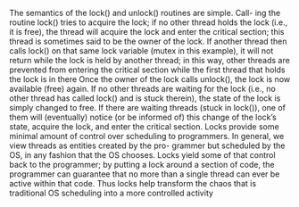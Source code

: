 The semantics of the lock() and unlock() routines are simple. Call-
ing the routine lock() tries to acquire the lock; 
if no other thread holds the lock (i.e., it is free), the thread will acquire the lock and enter the critical section;  this thread is sometimes said to be the owner of the lock. 
If another thread then calls lock() on that same lock variable (mutex in
this example), it will not return while the lock is held by another thread;
in this way, other threads are prevented from entering the critical section
while the first thread that holds the lock is in there
Once the owner of the lock calls unlock(), the lock is now available
(free) again. If no other threads are waiting for the lock (i.e., no other
thread has called lock() and is stuck therein), the state of the lock is
simply changed to free. If there are waiting threads (stuck in lock()),
one of them will (eventually) notice (or be informed of) this change of the
lock’s state, acquire the lock, and enter the critical section.
Locks provide some minimal amount of control over scheduling to
programmers. In general, we view threads as entities created by the pro-
grammer but scheduled by the OS, in any fashion that the OS chooses.
Locks yield some of that control back to the programmer; by putting
a lock around a section of code, the programmer can guarantee that no
more than a single thread can ever be active within that code. Thus locks
help transform the chaos that is traditional OS scheduling into a more
controlled activity
